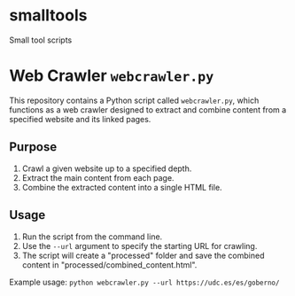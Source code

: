 # smalltools
Small tool scripts

# Web Crawler `webcrawler.py`

This repository contains a Python script called `webcrawler.py`, which functions as a web crawler designed to extract and combine content from a specified website and its linked pages.

## Purpose

1. Crawl a given website up to a specified depth.
2. Extract the main content from each page.
3. Combine the extracted content into a single HTML file.

## Usage

1. Run the script from the command line.
2. Use the `--url` argument to specify the starting URL for crawling.
3. The script will create a "processed" folder and save the combined content in "processed/combined_content.html".

Example usage: `python webcrawler.py --url https://udc.es/es/goberno/`

